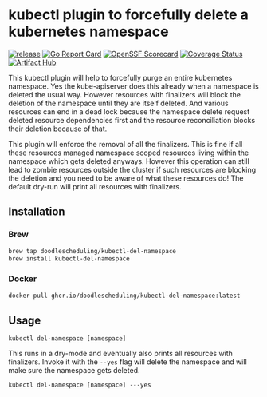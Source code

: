 # kubectl plugin to forcefully delete a kubernetes namespace
[![release](https://github.com/doodlescheduling/kubectl-del-namespace/actions/workflows/release.yaml/badge.svg)](https://github.com/doodlescheduling/kubectl-del-namespace/actions/workflows/release.yaml)
[![Go Report Card](https://goreportcard.com/badge/github.com/doodlescheduling/kubectl-del-namespace)](https://goreportcard.com/report/github.com/doodlescheduling/kubectl-del-namespace)
[![OpenSSF Scorecard](https://api.securityscorecards.dev/projects/github.com/DoodleScheduling/kubectl-del-namespace/badge)](https://api.securityscorecards.dev/projects/github.com/DoodleScheduling/kubectl-del-namespace)
[![Coverage Status](https://coveralls.io/repos/github/DoodleScheduling/kubectl-del-namespace/badge.svg?branch=master)](https://coveralls.io/github/DoodleScheduling/kubectl-del-namespace?branch=master)
[![Artifact Hub](https://img.shields.io/endpoint?url=https://artifacthub.io/badge/repository/kubectl-del-namespace)](https://artifacthub.io/packages/search?repo=kubectl-del-namespace)

This kubectl plugin will help to forcefully purge an entire kubernetes namespace.
Yes the kube-apiserver does this already when a namespace is deleted the usual way.
However resources with finalizers will block the deletion of the namespace until they are itself deleted.
And various resources can end in a dead lock because the namespace delete request deleted resource dependencies first 
and the resource reconciliation blocks their deletion because of that.

This plugin will enforce the removal of all the finalizers. This is fine if all these resources managed namespace scoped resources living within the namespace
which gets deleted anyways. However this operation can still lead to zombie resources outside the cluster if such resources are blocking the deletion and
you need to be aware of what these resources do!
The default dry-run will print all resources with finalizers.

## Installation

### Brew
```sh
brew tap doodlescheduling/kubectl-del-namespace
brew install kubectl-del-namespace
```

### Docker
```sh
docker pull ghcr.io/doodlescheduling/kubectl-del-namespace:latest
```

## Usage

```
kubectl del-namespace [namespace]
```

This runs in a dry-mode and eventually also prints all resources with finalizers.
Invoke it with the `--yes` flag will delete the namespace and will make sure the namespace gets deleted.
```
kubectl del-namespace [namespace] ---yes
``` 